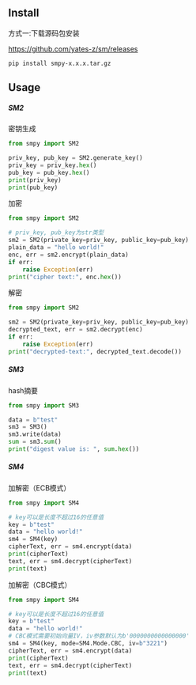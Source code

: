 
## Install

方式一:下载源码包安装 

https://github.com/yates-z/sm/releases

```
pip install smpy-x.x.x.tar.gz
```


## Usage

##### SM2

密钥生成

```python
from smpy import SM2

priv_key, pub_key = SM2.generate_key()
priv_key = priv_key.hex()
pub_key = pub_key.hex()
print(priv_key)
print(pub_key)
```

加密

```python
from smpy import SM2

# priv_key, pub_key为str类型
sm2 = SM2(private_key=priv_key, public_key=pub_key)
plain_data = "hello world!"
enc, err = sm2.encrypt(plain_data)
if err:
    raise Exception(err)
print("cipher text:", enc.hex())
```

解密

```python
from smpy import SM2

sm2 = SM2(private_key=priv_key, public_key=pub_key)
decrypted_text, err = sm2.decrypt(enc)
if err:
    raise Exception(err)
print("decrypted-text:", decrypted_text.decode())
```



##### SM3

hash摘要

```python
from smpy import SM3

data = b"test"
sm3 = SM3()
sm3.write(data)
sum = sm3.sum()
print("digest value is: ", sum.hex())
```



##### SM4

加解密（ECB模式）

```python
from smpy import SM4

# key可以是长度不超过16的任意值
key = b"test"
data = "hello world!"
sm4 = SM4(key)
cipherText, err = sm4.encrypt(data)
print(cipherText)
text, err = sm4.decrypt(cipherText)
print(text)
```



加解密（CBC模式）

```python
from smpy import SM4

# key可以是长度不超过16的任意值
key = b"test"
data = "hello world!"
# CBC模式需要初始向量IV，iv参数默认为b'0000000000000000'
sm4 = SM4(key, mode=SM4.Mode.CBC, iv=b"3221")
cipherText, err = sm4.encrypt(data)
print(cipherText)
text, err = sm4.decrypt(cipherText)
print(text)
```

